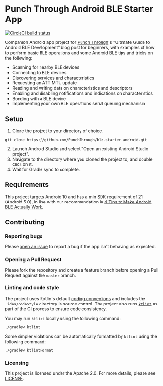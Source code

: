 # Punch Through Android BLE Starter App

[![CircleCI build status](https://circleci.com/gh/PunchThrough/ble-starter-android/tree/master.svg?style=svg)](https://circleci.com/gh/PunchThrough/ble-starter-android/tree/master)

Companion Android app project for [Punch Through](https://punchthrough.com)'s "Ultimate Guide to Android BLE Development" blog post for beginners, with examples of how to perform basic BLE operations and some Android BLE tips and tricks on the following:

- Scanning for nearby BLE devices
- Connecting to BLE devices
- Discovering services and characteristics
- Requesting an ATT MTU update
- Reading and writing data on characteristics and descriptors
- Enabling and disabling notifications and indications on characteristics
- Bonding with a BLE device
- Implementing your own BLE operations serial queuing mechanism

## Setup

1. Clone the project to your directory of choice.

```
git clone https://github.com/PunchThrough/ble-starter-android.git
```

2. Launch Android Studio and select "Open an existing Android Studio project".
3. Navigate to the directory where you cloned the project to, and double click on it.
4. Wait for Gradle sync to complete.

## Requirements

This project targets Android 10 and has a min SDK requirement of 21 (Android 5.0), in line with our recommendation in [4 Tips to Make Android BLE Actually Work](https://punchthrough.com/android-ble-development-tips/).

## Contributing

### Reporting bugs

Please [open an issue](https://github.com/PunchThrough/ble-starter-android/issues/new) to report a bug if the app isn't behaving as expected.

### Opening a Pull Request

Please fork the repository and create a feature branch before opening a Pull Request against the `master` branch.

### Linting and code style

The project uses Kotlin's default [coding conventions](https://kotlinlang.org/docs/reference/coding-conventions.html) and includes the `.idea/codeStyle` directory in source control. The project also runs [`ktlint`](https://ktlint.github.io) as part of the CI process to ensure code consistency.

You may run `ktlint` locally using the following command:

```
./gradlew ktlint
```

Some simpler violations can be automatically formatted by `ktlint` using the following command:

```
./gradlew ktlintFormat
```

### Licensing

This project is licensed under the Apache 2.0. For more details, please see [LICENSE](https://github.com/PunchThrough/ble-starter-android/blob/master/LICENSE).
